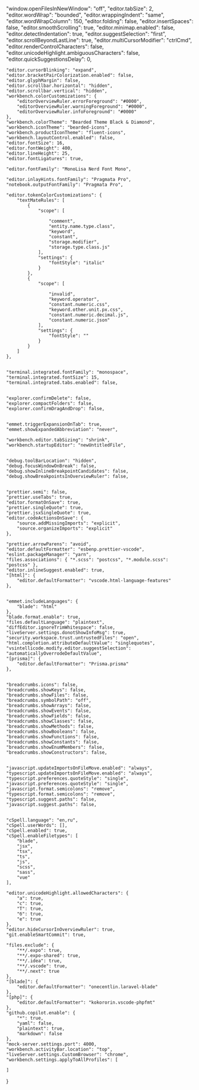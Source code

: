 "window.openFilesInNewWindow": "off",
	"editor.tabSize": 2,
	"editor.wordWrap": "bounded",
	"editor.wrappingIndent": "same",
	"editor.wordWrapColumn": 150,
	"editor.folding": false,
	"editor.insertSpaces": false,
	"editor.smoothScrolling": true,
	"editor.minimap.enabled": false,
	"editor.detectIndentation": true,
	"editor.suggestSelection": "first",
	"editor.scrollBeyondLastLine": true,
	"editor.multiCursorModifier": "ctrlCmd",
	"editor.renderControlCharacters": false,
	"editor.unicodeHighlight.ambiguousCharacters": false,
	"editor.quickSuggestionsDelay": 0,

	
	"editor.cursorBlinking": "expand",
	"editor.bracketPairColorization.enabled": false,
	"editor.glyphMargin": false,
	"editor.scrollbar.horizontal": "hidden",
	"editor.scrollbar.vertical": "hidden",
	"workbench.colorCustomizations": {
		"editorOverviewRuler.errorForeground": "#0000",
		"editorOverviewRuler.warningForeground": "#0000",
		"editorOverviewRuler.infoForeground": "#0000"
	},
	"workbench.colorTheme": "Bearded Theme Black & Diamond",
	"workbench.iconTheme": "bearded-icons",
	"workbench.productIconTheme": "fluent-icons",
	"workbench.layoutControl.enabled": false,
	"editor.fontSize": 16,
	"editor.fontWeight": 400,
	"editor.lineHeight": 25,
	"editor.fontLigatures": true,
	
	"editor.fontFamily": "MonoLisa Nerd Font Mono",

	"editor.inlayHints.fontFamily": "Pragmata Pro",
	"notebook.outputFontFamily": "Pragmata Pro",

	"editor.tokenColorCustomizations": {
		"textMateRules": [
			{
				"scope": [
					
					"comment",
					"entity.name.type.class", 
					"keyword", 
					"constant", 
					"storage.modifier", 
					"storage.type.class.js" 
				],
				"settings": {
					"fontStyle": "italic"
				}
			},
			{
				"scope": [
					
					"invalid",
					"keyword.operator",
					"constant.numeric.css",
					"keyword.other.unit.px.css",
					"constant.numeric.decimal.js",
					"constant.numeric.json"
				],
				"settings": {
					"fontStyle": ""
				}
			}
		]
	},

	
	"terminal.integrated.fontFamily": "monospace",
	"terminal.integrated.fontSize": 15,
	"terminal.integrated.tabs.enabled": false,

	
	"explorer.confirmDelete": false,
	"explorer.compactFolders": false,
	"explorer.confirmDragAndDrop": false,

	
	"emmet.triggerExpansionOnTab": true,
	"emmet.showExpandedAbbreviation": "never",
	
	"workbench.editor.tabSizing": "shrink",
	"workbench.startupEditor": "newUntitledFile",

	
	"debug.toolBarLocation": "hidden",
	"debug.focusWindowOnBreak": false,
	"debug.showInlineBreakpointCandidates": false,
	"debug.showBreakpointsInOverviewRuler": false,

	
	"prettier.semi": false,
	"prettier.useTabs": true,
	"editor.formatOnSave": true,
	"prettier.singleQuote": true,
	"prettier.jsxSingleQuote": true,
	"editor.codeActionsOnSave": {
		"source.addMissingImports": "explicit",
		"source.organizeImports": "explicit"
	},
	
	"prettier.arrowParens": "avoid",
	"editor.defaultFormatter": "esbenp.prettier-vscode",
	"eslint.packageManager": "yarn",
	"files.associations": { "*.scss": "postcss", "*.module.scss": "postcss" },
	"editor.inlineSuggest.enabled": true,
	"[html]": {
		"editor.defaultFormatter": "vscode.html-language-features"
	},

	
	"emmet.includeLanguages": {
		"blade": "html"
	},
	"blade.format.enable": true,
	"files.defaultLanguage": "plaintext",
	"diffEditor.ignoreTrimWhitespace": false,
	"liveServer.settings.donotShowInfoMsg": true,
	"security.workspace.trust.untrustedFiles": "open",
	"html.completion.attributeDefaultValue": "singlequotes",
	"vsintellicode.modify.editor.suggestSelection": "automaticallyOverrodeDefaultValue",
	"[prisma]": {
		"editor.defaultFormatter": "Prisma.prisma"
	},

	
	"breadcrumbs.icons": false,
	"breadcrumbs.showKeys": false,
	"breadcrumbs.showFiles": false,
	"breadcrumbs.symbolPath": "off",
	"breadcrumbs.showArrays": false,
	"breadcrumbs.showEvents": false,
	"breadcrumbs.showFields": false,
	"breadcrumbs.showClasses": false,
	"breadcrumbs.showMethods": false,
	"breadcrumbs.showBooleans": false,
	"breadcrumbs.showFunctions": false,
	"breadcrumbs.showConstants": false,
	"breadcrumbs.showEnumMembers": false,
	"breadcrumbs.showConstructors": false,

	
	"javascript.updateImportsOnFileMove.enabled": "always",
	"typescript.updateImportsOnFileMove.enabled": "always",
	"typescript.preferences.quoteStyle": "single",
	"javascript.preferences.quoteStyle": "single",
	"javascript.format.semicolons": "remove",
	"typescript.format.semicolons": "remove",
	"typescript.suggest.paths": false,
	"javascript.suggest.paths": false,

	
	"cSpell.language": "en,ru",
	"cSpell.userWords": [],
	"cSpell.enabled": true,
	"cSpell.enableFiletypes": [
		"blade",
		"jsx",
		"tsx",
		"ts",
		"js",
		"scss",
		"sass",
		"vue"
	],

	"editor.unicodeHighlight.allowedCharacters": {
		"а": true,
		"с": true,
		"Т": true,
		"б": true,
		"е": true
	},
	"editor.hideCursorInOverviewRuler": true,
	"git.enableSmartCommit": true,

	"files.exclude": {
		"**/.expo": true,
		"**/.expo-shared": true,
		"**/.idea": true,
		"**/.vscode": true,
		"**/.next": true
	},
	"[blade]": {
		"editor.defaultFormatter": "onecentlin.laravel-blade"
	},
	"[php]": {
		"editor.defaultFormatter": "kokororin.vscode-phpfmt"
	},
	"github.copilot.enable": {
		"*": true,
		"yaml": false,
		"plaintext": true,
		"markdown": false
	},
	"mock-server.settings.port": 4000,
	"workbench.activityBar.location": "top",
	"liveServer.settings.CustomBrowser": "chrome",
	"workbench.settings.applyToAllProfiles": [
		
	]
}
